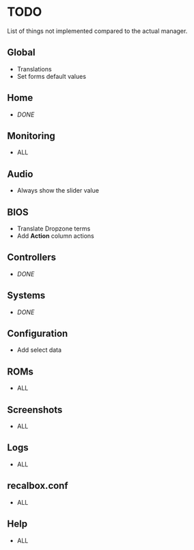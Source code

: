 # TODO

List of things not implemented compared to the actual manager.

## Global
* Translations
* Set forms default values

## Home
* *DONE*

## Monitoring
* ALL

## Audio
* Always show the slider value

## BIOS
* Translate Dropzone terms
* Add **Action** column actions

## Controllers
* *DONE*

## Systems
* *DONE*

## Configuration
* Add select data

## ROMs
* ALL

## Screenshots
* ALL

## Logs
* ALL

## recalbox.conf
* ALL

## Help
* ALL
